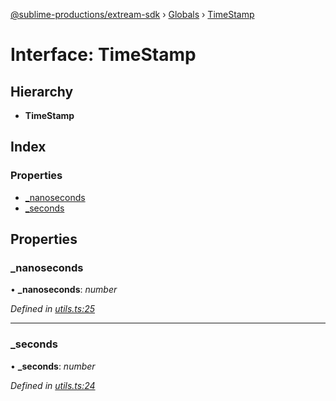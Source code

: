 [@sublime-productions/extream-sdk](../README.md) › [Globals](../globals.md) › [TimeStamp](timestamp.md)

# Interface: TimeStamp

## Hierarchy

* **TimeStamp**

## Index

### Properties

* [_nanoseconds](timestamp.md#_nanoseconds)
* [_seconds](timestamp.md#_seconds)

## Properties

###  _nanoseconds

• **_nanoseconds**: *number*

*Defined in [utils.ts:25](https://github.com/Extream-SaaS/ex-sdk/blob/22f780b/src/utils.ts#L25)*

___

###  _seconds

• **_seconds**: *number*

*Defined in [utils.ts:24](https://github.com/Extream-SaaS/ex-sdk/blob/22f780b/src/utils.ts#L24)*
